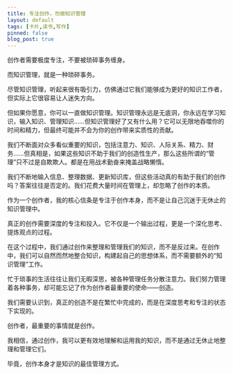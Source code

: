 ```yaml
---
title: 专注创作，勿做知识管理
layout: default
tags: [卡片,读书,写作]
pinned: false
blog_post: true
---
```


创作者需要极度专注，不要被琐碎事务缠身。

而知识管理，就是一种琐碎事务。

尽管知识管理，听起来很有吸引力，仿佛通过它我们能够成为更好的知识工作者，但实际上它很容易让人迷失方向。

但如果你愿意，你可以一直做知识管理。知识管理永远是无底洞，你永远在学习知识，输入知识、管理知识……但知识管理好了又有什么用？它可以无限地吞噬你的时间和精力，但最终可能并不会为你的创作带来实质性的贡献。

我们不断面对众多看似重要的知识，包括注意力、知识、人际关系、精力、财务……但真相是，如果这些知识不助于我们的创造性生产，那么这些所谓的“管理”只不过是自欺欺人。都是在用战术勤奋来掩盖战略懒惰。

我们不断地输入信息、整理数据、更新知识库，但这些活动真的有助于我们的创作吗？答案往往是否定的。我们花费大量时间在管理上，却忽略了创作的本质。

作为一个创作者，我的核心信条是专注于创作本身，而不是让自己沉迷于无休止的知识管理中。

真正的创作需要深度的专注和投入。它不仅是一个输出过程，更是一个深化思考、提炼观点的过程。

在这个过程中，我们通过创作来整理和管理我们的知识，而不是反过来。在创作中，我们可以自然而然地整合知识，构建起自己的思想体系，而不需要额外的“知识管理”工作。

忙于琐事的生活往往让我们无暇深思，被各种管理任务分散注意力。我们努力管理着各种事务，却可能忘记了作为创作者最重要的使命——创造。

我们需要认识到，真正的创造不是在繁忙中完成的，而是在深度思考和专注的状态下实现的。

创作者，最重要的事情就是创作。

我相信，通过创作，我可以更有效地理解和运用我的知识，而不是通过无休止地整理和管理它们。

毕竟，创作本身才是知识的最佳管理方式。
